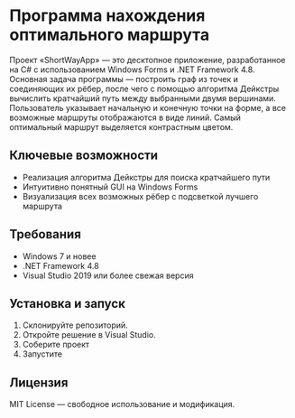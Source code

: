 # Программа нахождения оптимального маршрута 
Проект «ShortWayApp» — это десктопное приложение, разработанное на C# с использованием Windows Forms и .NET Framework 4.8. Основная задача программы — построить граф из точек и соединяющих их рёбер, после чего с помощью алгоритма Дейкстры вычислить кратчайший путь между выбранными двумя вершинами. Пользователь указывает начальную и конечную точки на форме, а все возможные маршруты отображаются в виде линий. Самый оптимальный маршрут выделяется контрастным цветом.

## Ключевые возможности  
- Реализация алгоритма Дейкстры для поиска кратчайшего пути  
- Интуитивно понятный GUI на Windows Forms  
- Визуализация всех возможных рёбер с подсветкой лучшего маршрута

## Требования  
- Windows 7 и новее  
- .NET Framework 4.8  
- Visual Studio 2019 или более свежая версия

## Установка и запуск
1. Склонируйте репозиторий.
2. Откройте решение в Visual Studio.
3. Соберите проект
4. Запустите

## Лицензия  
MIT License — свободное использование и модификация.
